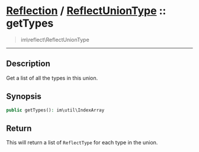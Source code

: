# [Reflection](reflect.md) / [ReflectUnionType](reflect-ReflectUnionType.md) :: getTypes
 > im\reflect\ReflectUnionType
____

## Description
Get a list of all the types in this union.

## Synopsis
```php
public getTypes(): im\util\IndexArray
```

## Return
This will return a list of `ReflectType`
for each type in the union.
